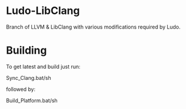 # Ludo-LibClang
Branch of LLVM &amp; LibClang with various modifications required by Ludo.

# Building
To get latest and build just run:

Sync_Clang.bat/sh

followed by:

Build_Platform.bat/sh